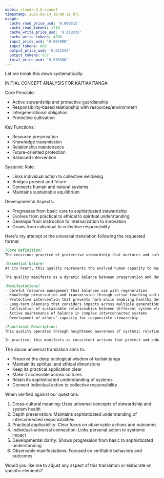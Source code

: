 ```yaml
---
model: claude-3.5-sonnet
timestamp: 2025-01-14 18:08:11 UTC
usage:
  cache_read_price_usd: '0.000515'
  cache_read_tokens: 1716
  cache_write_price_usd: '0.018330'
  cache_write_tokens: 4888
  input_price_usd: '0.001980'
  input_tokens: 660
  output_price_usd: '0.012555'
  output_tokens: 837
  total_price_usd: '0.033380'
---
```


Let me break this down systematically:

INITIAL CONCEPT ANALYSIS FOR KAITIAKITANGA:

Core Principle:
- Active stewardship and protective guardianship
- Responsibility-based relationship with resources/environment
- Intergenerational obligation
- Protective cultivation

Key Functions:
- Resource preservation
- Knowledge transmission
- Relationship maintenance
- Future-oriented protection
- Balanced intervention

Systemic Role:
- Links individual action to collective wellbeing
- Bridges present and future
- Connects human and natural systems
- Maintains sustainable equilibrium

Developmental Aspects:
- Progresses from basic care to sophisticated stewardship
- Evolves from practical to ethical to spiritual understanding
- Develops from instruction to internalization to innovation
- Grows from individual to collective responsibility

Here's my attempt at the universal translation following the requested format:

```markdown
[Core Definition]
The conscious practice of protective stewardship that nurtures and safeguards the vitality of interconnected systems - natural, social, and cultural - while ensuring their sustainable transmission to future generations. This encompasses both the responsibility to preserve and the wisdom to cultivate growth through balanced intervention.

[Essential Nature]
At its heart, this quality represents the evolved human capacity to maintain and enhance the wellbeing of complex systems through informed, responsible action. It combines protective care with developmental cultivation, operating through a deep understanding of systemic relationships and long-term consequences. This stewardship consciousness emerges from recognizing our role as temporary custodians within larger, enduring systems, whether environmental, cultural, or social.

The quality manifests as a dynamic balance between preservation and development, between protecting what exists and nurturing what could be. It requires both the wisdom to understand complex relationships and the practical skill to intervene effectively, always guided by consideration of multi-generational impacts.

[Manifestations]
- Careful resource management that balances use with regeneration
- Knowledge preservation and transmission through active teaching and modeling
- Protective intervention that prevents harm while enabling healthy development
- Long-term planning that considers impacts across multiple generations
- Cultivation of sustainable relationships between different system elements
- Active maintenance of balance in complex interconnected systems
- Development of others' capacity for responsible stewardship

[Functional Description]
This quality operates through heightened awareness of systemic relationships combined with skilled intervention. It begins with careful observation and understanding of system dynamics, develops through practical experience with protective care, and matures into sophisticated stewardship that can maintain multiple systems in healthy balance. The development process involves expanding awareness from immediate to long-term consequences, and from simple to complex relationships.

In practice, this manifests as consistent actions that protect and enhance the vitality of entrusted systems while developing their capacity for sustainable self-maintenance. It requires regular assessment of system health, careful consideration of intervention consequences, and balanced action that neither neglects nor overprotects. Success is measured by the sustained wellbeing of protected systems and their enhanced capacity to thrive across generations.
```

The above universal translation aims to:
- Preserve the deep ecological wisdom of kaitiakitanga
- Maintain its spiritual and ethical dimensions
- Keep its practical application clear
- Make it accessible across cultures
- Retain its sophisticated understanding of systems
- Connect individual action to collective responsibility

When verified against our questions:
1. Cross-cultural meaning: Uses universal concepts of stewardship and system health
2. Depth preservation: Maintains sophisticated understanding of interconnected responsibilities
3. Practical applicability: Clear focus on observable actions and outcomes
4. Individual-universal connection: Links personal action to systemic impact
5. Developmental clarity: Shows progression from basic to sophisticated understanding
6. Observable manifestations: Focused on verifiable behaviors and outcomes

Would you like me to adjust any aspect of this translation or elaborate on specific elements?